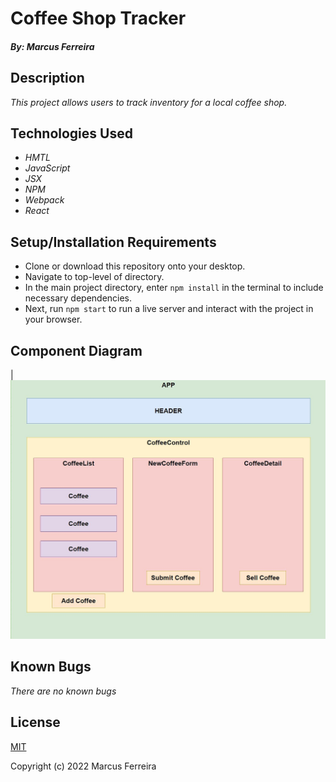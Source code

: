 # Coffee Shop Tracker

##### By: Marcus Ferreira

## Description

_This project allows users to track inventory for a local coffee shop._

## Technologies Used

* _HMTL_
* _JavaScript_
* _JSX_
* _NPM_
* _Webpack_
* _React_


## Setup/Installation Requirements

* Clone or download this repository onto your desktop.
* Navigate to top-level of directory.
* In the main project directory, enter `npm install` in the terminal to include necessary dependencies.
* Next, run `npm start` to run a live server and interact with the project in your browser.

## Component Diagram
| <img src="./src/img/CoffeeDiagram.PNG">

## Known Bugs

_There are no known bugs_

## License

[MIT](https://opensource.org/licenses/MIT)


Copyright (c) 2022 Marcus Ferreira